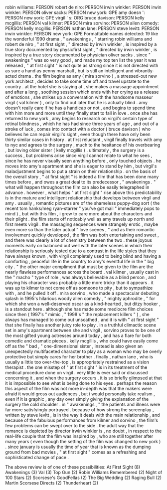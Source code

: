 robin williams: PERSON
robert de niro: PERSON
irwin winkler: PERSON
irwin winkler: PERSON
oliver sacks: PERSON
new york: GPE
amy doesn ': PERSON
new york: GPE
virgil ' s: ORG
bruce davison: PERSON
kelly mcgillis: PERSON
val kilmer: PERSON
mira sorvino: PERSON
allen comedy: PERSON
kelly mcgillis: PERSON
nathan lane: PERSON
steve levitt: PERSON
irwin winkler: PERSON
new york: GPE
Formattable names detected: 19
like the wonderful 1990 drama , " awakenings , " starring robin williams and robert de niro , " at first sight , " directed by irwin winkler , is inspired by a true story documented by physicfirst sight , " directed by irwin winkler , is inspired by a true story documented by physician oliver sacks . 
since " awakenings " was so very good , and made my top ten list the year it was released , " at first sight " is not quite as strong since it is not directed with as sure a hand as penny marshall , but is still an intelligent and vibrantly-acted drama . 
the film begins as amy ( mira sorvino ) , a stressed-out new york architect , decides to take some time off and travel upstate to the country . 
at the hotel she is staying at , she makes a massage appointment and after a long , soothing session which ends with her crying as a release of emotions , she strikes up a conversation with the handsome masseur virgil ( val kilmer ) , only to find out later that he is actually blind . 
amy doesn't really care if he has a handicap or not , and begins to spend time with him more and more until they finally start to fall in love . 
once she has returned to new york , amy begins to research on virgil's certain type of retinal blindness , which he has had since three years of age , and out of a stroke of luck , comes into contact with a doctor ( bruce davison ) who believes he can repair virgil's sight , even though there have only been thirty similar cases in history . 
at first reluctant , virgil finally travels with amy to nyc and agrees to the surgery , much to the hesitance of his overbearing , but loving older sister ( kelly mcgillis ) . 
ultimately , the surgery is a success , but problems arise since virgil cannot relate to what he sees , since he has never visually seen anything before , only touched objects . 
he moves into amy's apartment and she is eager to stand by him , but virgil's maladjustment begins to put a strain on their relationship . 
on the basis of the overall story , " at first sight " is indeed a film that has been done many times before , and owes a great deal to its predecessor , " awakenings . " 
what will happen throughout the film can also be easily telegraphed in advance . 
however , what helps " at first sight " rise above this predictability is in the mature and intelligent relationship that develops between virgil and amy . 
usually , romantic pictures are of the shameless puppy-dog sort ( the recent tom hanks/meg ryan-starrer " you've got mail " immediately pops to mind ) , but with this film , i grew to care more about the characters and their plight . 
the film starts off noticably well as amy travels up north and first meets virgil . 
the massaging sequences were strangely erotic , maybe even more so than the later actual " love scenes , " and as their romantic involvement quickly developed , the film was both entertaining and sweet , and there was clearly a lot of chemistry between the two . 
these joyous moments early on balanced out well with the later scenes in which their relationship is seriously tested due to a contrast in the life styles that they have always known , with virgil completely used to being blind and having a comforting , peaceful life in the country to amy's eventful life in the " big city . " 
the other major compliment that must be given to the film are the nearly flawless performances across the board . 
val kilmer , usually cast in the " macho " type of role , was always believable as a blind person , and playing his character was probably a little more tricky than it appears . 
it was up to kilmer to not come off as someone to pity , but to sympathize with , and he pulled it off . 
mira sorvino , who made a spectacular debuting splash in 1995's hilarious woody allen comedy , " mighty aphrodite , " for which she won a well-deserved oscar as a kind-hearted , but ditzy hooker , is a standout here . 
although she has made some mediocre film choices since then ( 1997's " mimic , " 1998's " the replacement killers " ) , she always has managed to come out unscathed , and it is with " at first sight " that she finally has another juicy role to play . 
in a truthful climactic scene set in amy's apartment between she and virgil , sorvino proves to be one of the most gifted young actresses around today , and has a flare for both comedic and dramatic pieces . 
kelly mcgillis , who could have easily come off as the " bad , " one-dimensional sister , instead is also given an unexpectedly multifaceted character to play as a woman who may be overly protective but simply cares for her brother . 
finally , nathan lane , who is usually a little too over-the-top , is appropriately restrained as a vision therapist . 
the one misstep of " at first sight " is in its treatment of the medical procedure done on virgil . 
very little is ever said or discussed concerning it , and when the surgery occurs , it is so briefly glimpsed at that it is impossible to see what is being done to his eyes . 
perhaps the reason this aspect of the film was not more in-depth was that the makers were afraid it would gross out audiences , but i would personally take realism , even if it is graphic , any day over simply giving the explanation of the surgery the cold shoulder . 
in " awakenings , " the patients and illness were far more satisfyingly portrayed . 
because of how strong the screenplay , written by steve levitt , is in the way it deals with the main relationship , and because of the fabulous performances from kilmer and sorvino , the film's few problems can be swept over to the side . 
the adult way that the romance is depicted by director irwin winkler is , no doubt , in respect to the real-life couple that the film was inspired by , who are still together after many years ( even though the setting of the film was changed to new york ) . 
since january is usually the time of year that is known as the dumping ground from bad movies , " at first sight " comes as a refreshing and sophisticated change of pace . 

The above review is of one of these possibilities:
At First Sight (8)
Awakenings (3)
Val (3)
Top Gun (2)
Robin Williams Remembered (2)
Night of 100 Stars (2)
Scorsese's GoodFellas (2)
The Big Wedding (2)
Raging Bull (2)
Martin Scorsese Directs (2)
Thunderheart (2)
